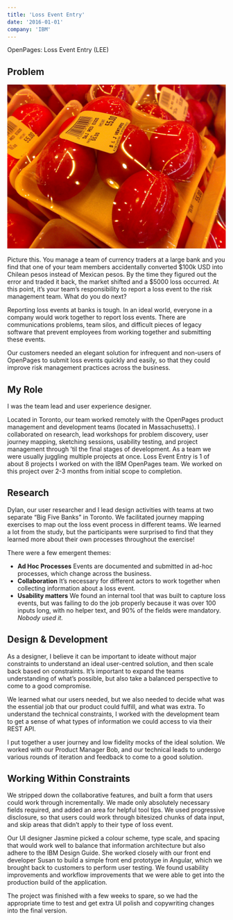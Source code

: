 ```yaml
---
title: 'Loss Event Entry'
date: '2016-01-01'
company: 'IBM'
---
```


OpenPages: Loss Event Entry (LEE)

## Problem

![Chinese Salty Egg](./images/salty_egg.jpg)

Picture this. You manage a team of currency traders at a large bank and you find that one of your team members accidentally converted $100k USD into Chilean pesos instead of Mexican pesos.  By the time they figured out the error and traded it back, the market shifted and a $5000 loss occurred. At this point, it’s your team’s responsibility to report a loss event to the risk management team. What do you do next?

Reporting loss events at banks is tough. In an ideal world, everyone in a company would work together to report loss events. There are communications problems, team silos, and difficult pieces of legacy software that prevent employees from working together and submitting these events.

Our customers needed an elegant solution for infrequent and non-users of OpenPages to submit loss events quickly and easily, so that they could improve risk management practices across the business.

## My Role

I was the team lead and user experience designer.

Located in Toronto, our team worked remotely with the OpenPages product management and development teams (located in Massachusetts). I collaborated on research, lead workshops for problem discovery, user journey mapping, sketching sessions, usability testing, and project management through ’til the final stages of development. As a team we were usually juggling multiple projects at once. Loss Event Entry is 1 of about 8 projects I worked on with the IBM OpenPages team. We worked on this project over 2-3 months from initial scope to completion.

## Research

Dylan, our user researcher and I lead design activities with teams at two separate “Big Five Banks” in Toronto. We facilitated journey mapping exercises to map out the loss event process in different teams. We learned a lot from the study, but the participants were surprised to find that they learned more about their own processes throughout the exercise!

There were a few emergent themes:

- **Ad Hoc Processes**
  Events are documented and submitted in ad-hoc processes, which change across the business.
- **Collaboration**
  It’s necessary for different actors to work together when collecting information about a loss event.
- **Usability matters**
  We found an internal tool that was built to capture loss events, but was failing to do the job properly because it was over 100 inputs long, with no helper text, and 90% of the fields were mandatory. _Nobody used it._

## Design & Development

As a designer, I believe it can be important to ideate without major constraints to understand an ideal user-centred solution, and then scale back based on constraints. It’s important to expand the teams understanding of what’s possible, but also take a balanced perspective to come to a good compromise.

We learned what our users needed, but we also needed to decide what was the essential job that our product could fulfill, and what was extra. To understand the technical constraints, I worked with the development team to get a sense of what types of information we could access to via their REST API.

I put together a user journey and low fidelity mocks of the ideal solution. We worked with our Product Manager Bob, and our technical leads to undergo various rounds of iteration and feedback to come to a good solution.

## Working Within Constraints

We stripped down the collaborative features, and built a form that users could work through incrementally. We made only absolutely necessary fields required, and added an area for helpful tool tips. We used progressive disclosure, so that users could work through bitesized chunks of data input, and skip areas that didn’t apply to their type of loss event.

Our UI designer Jasmine picked a colour scheme, type scale, and spacing that would work well to balance that information architecture but also adhere to the IBM Design Guide. She worked closely with our front end developer Susan to build a simple front end prototype in Angular, which we brought back to customers to perform user testing. We found usability improvements and workflow improvements that we were able to get into the production build of the application.

The project was finished with a few weeks to spare, so we had the appropriate time to test and get extra UI polish and copywriting changes into the final version.
